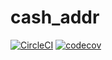 # cash_addr
[![CircleCI](https://circleci.com/gh/haryu703/rust-cash-addr/tree/master.svg?style=svg)](https://circleci.com/gh/haryu703/rust-cash-addr/tree/master)
[![codecov](https://codecov.io/gh/haryu703/rust-cash-addr/branch/master/graph/badge.svg)](https://codecov.io/gh/haryu703/rust-cash-addr)
